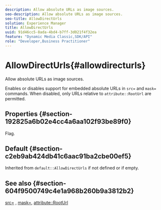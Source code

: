 ```yaml
---
description: Allow absolute URLs as image sources.
seo-description: Allow absolute URLs as image sources.
seo-title: AllowDirectUrls
solution: Experience Manager
title: AllowDirectUrls
uuid: 91d46cc5-8ada-4bd4-b7ff-3d021f4f32ea
feature: "Dynamic Media Classic,SDK/API"
role: "Developer,Business Practitioner"
---
```


# AllowDirectUrls{#allowdirecturls}

Allow absolute URLs as image sources.

Enables or disables support for embedded absolute URLs in `src=` and `mask=` commands. When disabled, only URLs relative to `attribute::RootUrl` are permitted.

## Properties {#section-192825a6b02e4cc4a6aa102f93be89f0}

Flag.

## Default {#section-c2eb9ab424db41c6aac91ba2cbe00ef5}

Inherited from `default::AllowDirectUrls` if not defined or if empty.

## See also {#section-604f9500749c4e1a968b260b9a3812b2}

[src=](../../../../../is-api/http-ref/image-serving-api-ref/c-http-protocol-reference/c-command-reference/r-src.md#reference-f6506637778c4c69bf106a7924a91ab1) , [mask=](../../../../../is-api/http-ref/image-serving-api-ref/c-http-protocol-reference/c-command-reference/r-mask.md#reference-922254e027404fb890b850e2723ee06e), [attribute::RootUrl](../../../../../is-api/image-catalog/image-serving-api-ref/c-image-catalog-reference/c-attributes-reference/r-rooturl.md#reference-3b0e43881020409cbe642366913cf137) 

